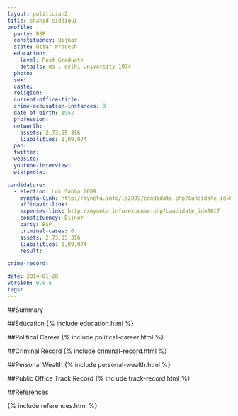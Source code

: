 ```yaml
---
layout: politician2
title: shahid siddiqui
profile: 
  party: BSP
  constituency: Bijnor
  state: Uttar Pradesh
  education: 
    level: Post Graduate
    details: ma , delhi university 1974
  photo: 
  sex: 
  caste: 
  religion: 
  current-office-title: 
  crime-accusation-instances: 0
  date-of-birth: 1952
  profession: 
  networth: 
    assets: 2,73,05,316
    liabilities: 1,09,074
  pan: 
  twitter: 
  website: 
  youtube-interview: 
  wikipedia: 

candidature: 
  - election: Lok Sabha 2009
    myneta-link: http://myneta.info/ls2009/candidate.php?candidate_id=8017
    affidavit-link: 
    expenses-link: http://myneta.info/expense.php?candidate_id=8017
    constituency: Bijnor 
    party: BSP
    criminal-cases: 0
    assets: 2,73,05,316
    liabilities: 1,09,074
    result:  

crime-record: 

date: 2014-01-28
version: 0.0.5
tags: 
---
```

##Summary


##Education
{% include education.html %}


##Political Career
{% include political-career.html %}


##Criminal Record
{% include criminal-record.html %}


##Personal Wealth
{% include personal-wealth.html %}


##Public Office Track Record
{% include track-record.html %}


##References


{% include references.html %}
